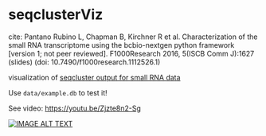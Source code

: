 # seqclusterViz
cite:
Pantano Rubino L, Chapman B, Kirchner R et al. Characterization of the small RNA transcriptome using the bcbio-nextgen python framework [version 1; not peer reviewed]. F1000Research 2016,             5(ISCB Comm J):1627
                 (slides)
                      (doi: 10.7490/f1000research.1112526.1)

visualization of [seqcluster output for small RNA data](https://github.com/lpantano/seqcluster)

Use `data/example.db` to test it!

See video: https://youtu.be/Zjzte8n2-Sg

[![IMAGE ALT TEXT](http://i.makeagif.com/media/7-03-2016/M0GjW2.gif)](https://youtu.be/Zjzte8n2-Sg "Example")

